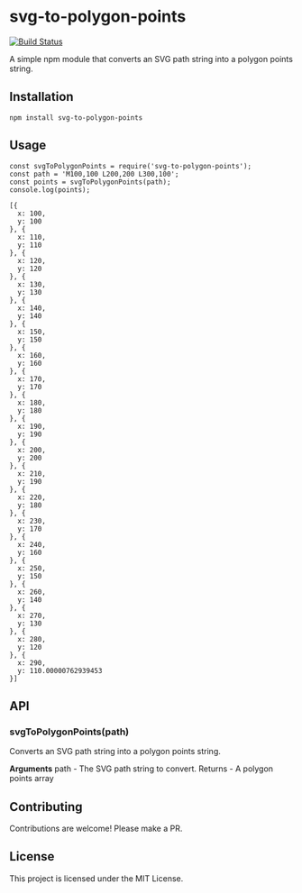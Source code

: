 # svg-to-polygon-points

[![Build Status](https://travis-ci.org/joemccann/dillinger.svg?branch=master)](https://travis-ci.org/joemccann/dillinger)

A simple npm module that converts an SVG path string into a polygon points string.

## Installation

```
npm install svg-to-polygon-points
```

## Usage

```
const svgToPolygonPoints = require('svg-to-polygon-points');
const path = 'M100,100 L200,200 L300,100';
const points = svgToPolygonPoints(path);
console.log(points);

[{
  x: 100,
  y: 100
}, {
  x: 110,
  y: 110
}, {
  x: 120,
  y: 120
}, {
  x: 130,
  y: 130
}, {
  x: 140,
  y: 140
}, {
  x: 150,
  y: 150
}, {
  x: 160,
  y: 160
}, {
  x: 170,
  y: 170
}, {
  x: 180,
  y: 180
}, {
  x: 190,
  y: 190
}, {
  x: 200,
  y: 200
}, {
  x: 210,
  y: 190
}, {
  x: 220,
  y: 180
}, {
  x: 230,
  y: 170
}, {
  x: 240,
  y: 160
}, {
  x: 250,
  y: 150
}, {
  x: 260,
  y: 140
}, {
  x: 270,
  y: 130
}, {
  x: 280,
  y: 120
}, {
  x: 290,
  y: 110.00000762939453
}]
```


## API

### svgToPolygonPoints(path)
Converts an SVG path string into a polygon points string.

**Arguments**
path - The SVG path string to convert.
Returns - A polygon points array

## Contributing

Contributions are welcome! Please make a PR.

## License
This project is licensed under the MIT License.
